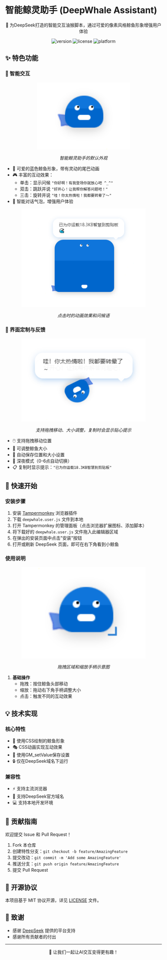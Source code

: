 # 智能鲸灵助手 (DeepWhale Assistant)

<div align="center">
    <p>🐋 为DeepSeek打造的智能交互油猴脚本，通过可爱的像素风格鲸鱼形象增强用户体验</p>
    <p>
        <img src="https://img.shields.io/badge/version-0.1-blue.svg" alt="version"/>
        <img src="https://img.shields.io/badge/license-MIT-green.svg" alt="license"/>
        <img src="https://img.shields.io/badge/platform-DeepSeek-purple.svg" alt="platform"/>
    </p>
</div>

## ✨ 特色功能

### 🎯 智能交互
<div align="center">
    <img src="./assets/appearance.png" alt="基本外观" width="300"/>
    <p><i>智能鲸灵助手的默认外观</i></p>
</div>

- 🐋 可爱的蓝色鲸鱼形象，带有灵动的尾巴动画
- 🎮 丰富的互动效果：
  - 单击：显示问候 `"你好啊！有我登场你就放心吧 ^_^"`
  - 双击：跳跃并说 `"好开心！让我帮你解答问题吧！"`
  - 三击：旋转并说 `"哇！你太热情啦！我都要转晕了～"`
- 💬 智能对话气泡，增强用户体验

<div align="center">
    <img src="./assets/features2.png" alt="交互效果" width="400"/>
    <p><i>点击时的动画效果和问候语</i></p>
</div>

### 🎨 界面定制与反馈
<div align="center">
    <img src="./assets/features.png" alt="功能展示" width="400"/>
    <p><i>支持拖拽移动、大小调整，复制时会显示贴心提示</i></p>
</div>

- 🖱️ 支持拖拽移动位置
- 📏 可调整鲸鱼大小
- 💾 自动保存位置和大小设置
- 🌙 深夜模式（0-6点自动切换）
- 📋 复制时显示提示：`"已为你运载18.3KB智慧到剪贴板"`

## 🚀 快速开始

### 安装步骤
1. 安装 [Tampermonkey](https://www.tampermonkey.net/) 浏览器插件
2. 下载 `deepwhale.user.js` 文件到本地
3. 打开 Tampermonkey 的管理面板（点击浏览器扩展图标、添加脚本）
4. 将下载好的 `deepwhale.user.js` 文件拖入此编辑器区域
5. 在弹出的安装页面中点击"安装"按钮
6. 打开或刷新 DeepSeek 页面，即可在右下角看到小鲸鱼

### 使用说明
<div align="center">
    <img src="./assets/usage.png" alt="使用说明" width="400"/>
    <p><i>拖拽区域和缩放手柄示意图</i></p>
</div>

1. **基础操作**
   - 拖拽：按住鲸鱼头部移动
   - 缩放：拖动右下角手柄调整大小
   - 点击：触发不同的互动效果

## 💡 技术实现

### 核心特性
- 🎨 使用CSS绘制的鲸鱼形象
- 🎭 CSS动画实现互动效果
- 💾 使用GM_setValue保存设置
- 🔒 仅在DeepSeek域名下运行

### 兼容性
- ⚡ 支持主流浏览器
- 🔄 支持DeepSeek官方域名
- 💻 支持本地开发环境

## 🤝 贡献指南

欢迎提交 Issue 和 Pull Request！

1. Fork 本仓库
2. 创建特性分支：`git checkout -b feature/AmazingFeature`
3. 提交改动：`git commit -m 'Add some AmazingFeature'`
4. 推送分支：`git push origin feature/AmazingFeature`
5. 提交 Pull Request

## 📝 开源协议

本项目基于 MIT 协议开源，详见 [LICENSE](./LICENSE) 文件。

## 🙏 致谢

- 感谢 [DeepSeek](https://deepseek.com) 提供的平台支持
- 感谢所有贡献者的付出

---

<div align="center">
    <p>🐋 让我们一起让AI交互变得更有趣！</p>
</div>
